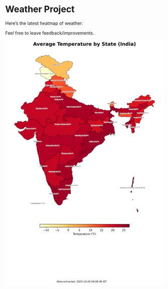 # Weather Project

Here’s the latest heatmap of weather:

Feel free to leave feedback/improvements.

![India Heatmap](docs/assets/india_heatmap.png?v=F5668F)
